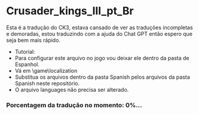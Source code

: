 # Crusader_kings_III_pt_Br
Esta é a tradução do CK3, estava cansado de ver as traduções incompletas e demoradas, estou traduzindo com a ajuda do Chat GPT então espero que seja bem mais rápido. 

- Tutorial:
- Para configurar este arquivo no jogo vou deixar ele dentro da pasta de Espanhol.
- Vá em \game\localization
- Substitua os arquivos dentro da pasta Spanish pelos arquivos da pasta Spanish neste repositório.
- O arquivo languages não precisa ser alterado.

### Porcentagem da tradução no momento: 0%...
